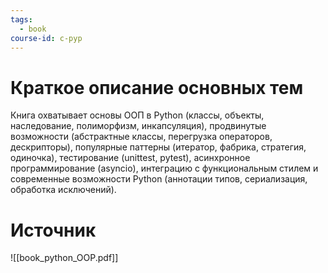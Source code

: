 ```yaml
---
tags:
  - book
course-id: c-pyp
---
```

# Краткое описание основных тем
Книга охватывает основы ООП в Python (классы, объекты, наследование, полиморфизм, инкапсуляция), продвинутые возможности (абстрактные классы, перегрузка операторов, дескрипторы), популярные паттерны (итератор, фабрика, стратегия, одиночка), тестирование (unittest, pytest), асинхронное программирование (asyncio), интеграцию с функциональным стилем и современные возможности Python (аннотации типов, сериализация, обработка исключений).

# Источник

![[book_python_OOP.pdf]]